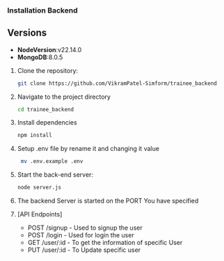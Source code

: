 ### Installation Backend
## Versions
- **NodeVersion**:v22.14.0
- **MongoDB**:8.0.5

1. Clone the repository:
   ```sh
   git clone https://github.com/VikramPatel-Simform/trainee_backend
   
2. Navigate to the project directory
    ```sh
    cd trainee_backend
3. Install dependencies
     ```sh
     npm install
4. Setup .env file by rename it and changing it value
    ```sh
     mv .env.example .env
5. Start the back-end server:
   ```sh
   node server.js
6. The backend Server is started on the PORT You have specified

7. [API Endpoints]
   - POST /signup - Used to signup the user
   - POST /login - Used for login the user
   - GET /user/:id - To get the information of specific User
   - PUT /user/:id - To Update specific user